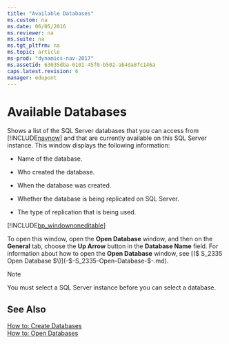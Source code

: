 ```yaml
---
title: "Available Databases"
ms.custom: na
ms.date: 06/05/2016
ms.reviewer: na
ms.suite: na
ms.tgt_pltfrm: na
ms.topic: article
ms-prod: "dynamics-nav-2017"
ms.assetid: 63035dba-0101-45f0-b502-ab4da8fc146a
caps.latest.revision: 6
manager: edupont
---
```

# Available Databases
Shows a list of the SQL Server databases that you can access from [!INCLUDE[navnow](../includes/navnow_md.md)] and that are currently available on this SQL Server instance. This window displays the following information:  

-   Name of the database.  

-   Who created the database.  

-   When the database was created.  

-   Whether the database is being replicated on SQL Server.  

-   The type of replication that is being used.  

 [!INCLUDE[bp_windownoneditable](../includes/bp_windownoneditable_md.md)]  

 To open this window, open the **Open Database** window, and then on the **General** tab, choose the **Up Arrow** button in the **Database Name** field. For information about how to open the **Open Database** window, see [\($ S\_2335 Open Database $\)](-$-S_2335-Open-Database-$-.md).  

> [!NOTE]  
>  You must select a SQL Server instance before you can select a database.  

## See Also  
 [How to: Create Databases](../How-to--Create-Databases.md)   
 [How to: Open Databases](../How-to--Open-Databases.md)
